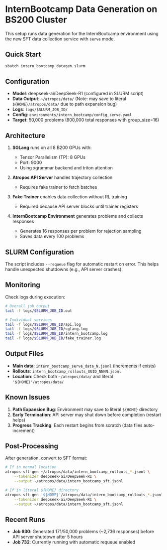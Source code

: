 # InternBootcamp Data Generation on BS200 Cluster

This setup runs data generation for the InternBootcamp environment using the new SFT data collection service with `serve` mode.

## Quick Start

```bash
sbatch intern_bootcamp_datagen.slurm
```

## Configuration

- **Model**: deepseek-ai/DeepSeek-R1 (configured in SLURM script)
- **Data Output**: `~/atropos/data/` (Note: may save to literal `${HOME}/atropos/data/` due to path expansion bug)
- **Logs**: `logs/$SLURM_JOB_ID/`
- **Config**: `environments/intern_bootcamp/config_serve.yaml`
- **Target**: 50,000 problems (800,000 total responses with group_size=16)

## Architecture

1. **SGLang** runs on all 8 B200 GPUs with:
   - Tensor Parallelism (TP): 8 GPUs
   - Port: 9000
   - Using xgrammar backend and triton attention

2. **Atropos API Server** handles trajectory collection
   - Requires fake trainer to fetch batches

3. **Fake Trainer** enables data collection without RL training
   - Required because API server blocks until trainer registers

4. **InternBootcamp Environment** generates problems and collects responses
   - Generates 16 responses per problem for rejection sampling
   - Saves data every 100 problems

## SLURM Configuration

The script includes `--requeue` flag for automatic restart on error. This helps handle unexpected shutdowns (e.g., API server crashes).

## Monitoring

Check logs during execution:
```bash
# Overall job output
tail -f logs/$SLURM_JOB_ID.out

# Individual services
tail -f logs/$SLURM_JOB_ID/api.log
tail -f logs/$SLURM_JOB_ID/sglang.log
tail -f logs/$SLURM_JOB_ID/intern_bootcamp.log
tail -f logs/$SLURM_JOB_ID/fake_trainer.log
```

## Output Files

- **Main data**: `intern_bootcamp_serve_data_N.jsonl` (increments if exists)
- **Rollouts**: `intern_bootcamp_rollouts_UUID_NNNN.jsonl`
- **Location**: Check both `~/atropos/data/` and literal `'${HOME}'/atropos/data/`

## Known Issues

1. **Path Expansion Bug**: Environment may save to literal `${HOME}` directory
2. **Early Termination**: API server may shut down before completion (restart helps)
3. **Progress Tracking**: Each restart begins from scratch (data files auto-increment)

## Post-Processing

After generation, convert to SFT format:
```bash
# If in normal location
atropos-sft-gen ~/atropos/data/intern_bootcamp_rollouts_*.jsonl \
    --tokenizer deepseek-ai/DeepSeek-R1 \
    --output ~/atropos/data/intern_bootcamp_sft.jsonl

# If in literal ${HOME} directory
atropos-sft-gen '${HOME}'/atropos/data/intern_bootcamp_rollouts_*.jsonl \
    --tokenizer deepseek-ai/DeepSeek-R1 \
    --output ~/atropos/data/intern_bootcamp_sft.jsonl
```

## Recent Runs

- **Job 630**: Generated 171/50,000 problems (~2,736 responses) before API server shutdown after 5 hours
- **Job 732**: Currently running with automatic requeue enabled